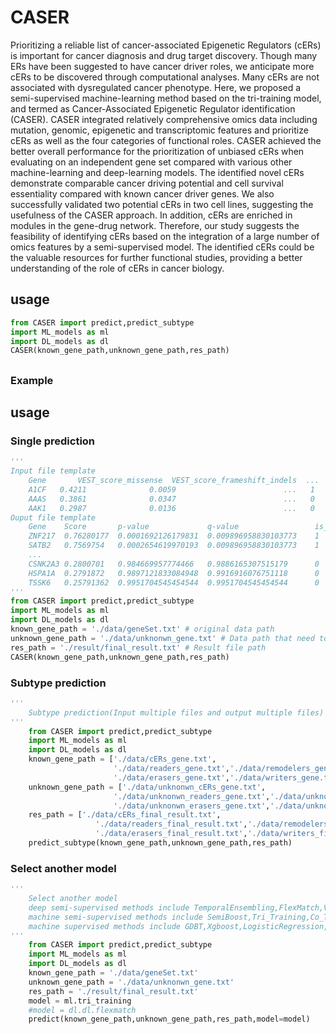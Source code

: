 # CASER
Prioritizing a reliable list of cancer-associated Epigenetic Regulators (cERs) is important for cancer diagnosis and drug target discovery. Though many ERs have been suggested to have cancer driver roles, we anticipate more cERs to be discovered through computational analyses. Many cERs are not associated with dysregulated cancer phenotype. Here, we proposed a semi-supervised machine-learning method based on the tri-training model, and termed as Cancer-Associated Epigenetic Regulator identification (CASER). CASER integrated relatively comprehensive omics data including mutation, genomic, epigenetic and transcriptomic features and prioritize cERs as well as the four categories of functional roles. CASER achieved the better overall performance for the prioritization of unbiased cERs when evaluating on an independent gene set compared with various other machine-learning and deep-learning models. The identified novel cERs demonstrate comparable cancer driving potential and cell survival essentiality compared with known cancer driver genes. We also successfully validated two potential cERs in two cell lines, suggesting the usefulness of the CASER approach. In addition, cERs are enriched in modules in the gene-drug network. Therefore, our study suggests the feasibility of identifying cERs based on the integration of a large number of omics features by a semi-supervised model. The identified cERs could be the valuable resources for further functional studies, providing a better understanding of the role of cERs in cancer biology.
## usage
```python
from CASER import predict,predict_subtype
import ML_models as ml
import DL_models as dl
CASER(known_gene_path,unknown_gene_path,res_path)
```
## 

### Example
## usage

### Single prediction
```python
'''
Input file template
    Gene       VEST_score_missense  VEST_score_frameshift_indels  ...  label（is_caner_related)
    A1CF   0.4211              0.0059                        ...   1
    AAAS   0.3861              0.0347                        ...   0
    AAK1   0.2987              0.0136                        ...   0
Ouput file template
    Gene	Score	    p-value	            q-value                 is_cancer_related(<=threshold)
    ZNF217	0.76280177	0.0001692126179831	0.009896958830103773    1
    SATB2	0.7569754	0.0002654619970193	0.009896958830103773    1
    ...
    CSNK2A3	0.2800701	0.984669957774466	0.9886165307515179      0
    HSPA1A	0.2791872	0.9897121833084948	0.9916916076751118      0
    TSSK6	0.25791362	0.9951704545454544	0.9951704545454544      0
'''
from CASER import predict,predict_subtype
import ML_models as ml
import DL_models as dl
known_gene_path = './data/geneSet.txt' # original data path
unknown_gene_path = './data/unknonwn_gene.txt' # Data path that need to be predicted
res_path = './result/final_result.txt' # Result file path
CASER(known_gene_path,unknown_gene_path,res_path)

```

### Subtype prediction
```python
'''
    Subtype prediction(Input multiple files and output multiple files)
'''
    from CASER import predict,predict_subtype
    import ML_models as ml
    import DL_models as dl
    known_gene_path = ['./data/cERs_gene.txt',
                       './data/readers_gene.txt','./data/remodelers_gene.txt',
                       './data/erasers_gene.txt','./data/writers_gene.txt']
    unknown_gene_path = ['./data/unknonwn_cERs_gene.txt',
                       './data/unknonwn_readers_gene.txt','./data/unknonwn_remodelers_gene.txt',
                       './data/unknonwn_erasers_gene.txt','./data/unknonwn_writers_gene.txt']
    res_path = ['./data/cERs_final_result.txt',
                   './data/readers_final_result.txt','./data/remodelers_final_result.txt',
                   './data/erasers_final_result.txt','./data/writers_final_result.txt']
    predict_subtype(known_gene_path,unknown_gene_path,res_path)
```

### Select another model  

```python
'''
    Select another model  
    deep semi-supervised methods include TemporalEnsembling,FlexMatch,VAT,MixMatch,LadderNetwork,UDA
    machine semi-supervised methods include SemiBoost,Tri_Training,Co_Training,LapSVM,Assemble,TSVM,SSGMM
    machine supervised methods include GDBT,Xgboost,LogisticRegression,RandomForestClassifier,SVC
'''
    from CASER import predict,predict_subtype
    import ML_models as ml
    import DL_models as dl
    known_gene_path = './data/geneSet.txt'
    unknown_gene_path = './data/unknonwn_gene.txt'
    res_path = './result/final_result.txt'
    model = ml.tri_training
    #model = dl.dl.flexmatch
    predict(known_gene_path,unknown_gene_path,res_path,model=model)
```
## 
 

